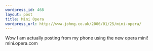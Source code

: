 ```yaml
--- 
wordpress_id: 468
layout: post
title: Mini Opera
wordpress_url: http://www.johng.co.uk/2006/01/25/mini-opera/
---
```

Wow I am actually posting from my phone using the new opera mini! mini.opera.com
